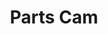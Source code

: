 ---
title: "Parts Cam"
url: /ciudad-autonoma-de-buenos-aires/parts-cam/
shop: piezas de automóviles
---